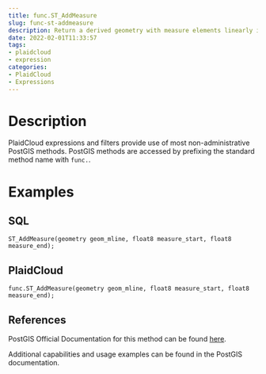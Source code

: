 ```yaml
---
title: func.ST_AddMeasure
slug: func-st-addmeasure
description: Return a derived geometry with measure elements linearly interpolated between the start and end points
date: 2022-02-01T11:33:57
tags:
- plaidcloud
- expression
categories:
- PlaidCloud
- Expressions
---
```



# Description


PlaidCloud expressions and filters provide use of most non-administrative PostGIS methods. PostGIS methods are accessed by prefixing the standard method name with `func.`.



# Examples


## SQL



```
ST_AddMeasure(geometry geom_mline, float8 measure_start, float8 measure_end);
```


## PlaidCloud



```
func.ST_AddMeasure(geometry geom_mline, float8 measure_start, float8 measure_end);
```


## References


PostGIS Official Documentation for this method can be found [here](https://postgis.net/docs/manual-3.1/ST_AddMeasure.html).



Additional capabilities and usage examples can be found in the PostGIS documentation.


